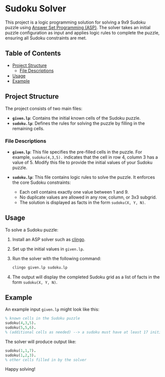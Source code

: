 # Sudoku Solver

This project is a logic programming solution for solving a 9x9 Sudoku puzzle using [Answer Set Programming (ASP)](https://en.wikipedia.org/wiki/Answer_set_programming). The solver takes an initial puzzle configuration as input and applies logic rules to complete the puzzle, ensuring all Sudoku constraints are met.

## Table of Contents

- [Project Structure](#project-structure)
  - [File Descriptions](#file-descriptions)
- [Usage](#usage)
- [Example](#example)
  
## Project Structure

The project consists of two main files:

- **`given.lp`**: Contains the initial known cells of the Sudoku puzzle.
- **`sudoku.lp`**: Defines the rules for solving the puzzle by filling in the remaining cells.

### File Descriptions

- **`given.lp`**: This file specifies the pre-filled cells in the puzzle. For example, `sudoku(4,3,5).` indicates that the cell in row 4, column 3 has a value of 5. Modify this file to provide the initial values of your Sudoku puzzle.
  
- **`sudoku.lp`**: This file contains logic rules to solve the puzzle. It enforces the core Sudoku constraints:
  - Each cell contains exactly one value between 1 and 9.
  - No duplicate values are allowed in any row, column, or 3x3 subgrid.
  - The solution is displayed as facts in the form `sudoku(X, Y, N)`.

## Usage

To solve a Sudoku puzzle:

1. Install an ASP solver such as [clingo](https://potassco.org/clingo/).
2. Set up the initial values in `given.lp`.
3. Run the solver with the following command:

   ```bash
   clingo given.lp sudoku.lp
   ```

4. The output will display the completed Sudoku grid as a list of facts in the form `sudoku(X, Y, N)`.

## Example

An example input `given.lp` might look like this:

```prolog
% known cells in the Sudoku puzzle
sudoku(4,3,5).
sudoku(5,5,6).
% (additional cells as needed) --> a sudoku must have at least 17 initial hints to be solvable unambiguously
```

The solver will produce output like:

```prolog
sudoku(1,1,7).
sudoku(1,2,3).
% other cells filled in by the solver
```

Happy solving!
